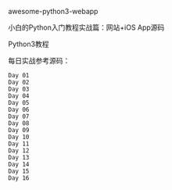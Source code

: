 awesome-python3-webapp

小白的Python入门教程实战篇：网站+iOS App源码

Python3教程

每日实战参考源码：

    Day 01
    Day 02
    Day 03
    Day 04
    Day 05
    Day 06
    Day 07
    Day 08
    Day 09
    Day 10
    Day 11
    Day 12
    Day 13
    Day 14
    Day 15
    Day 16
